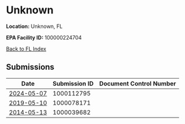 # Unknown

**Location:** Unknown, FL

**EPA Facility ID:** 100000224704

[Back to FL Index](../../index.md)

## Submissions

| Date | Submission ID | Document Control Number |
|------|--------------|-------------------------|
| [2024-05-07](submissions/1000112795.md) | 1000112795 |  |
| [2019-05-10](submissions/1000078171.md) | 1000078171 |  |
| [2014-05-13](submissions/1000039682.md) | 1000039682 |  |
